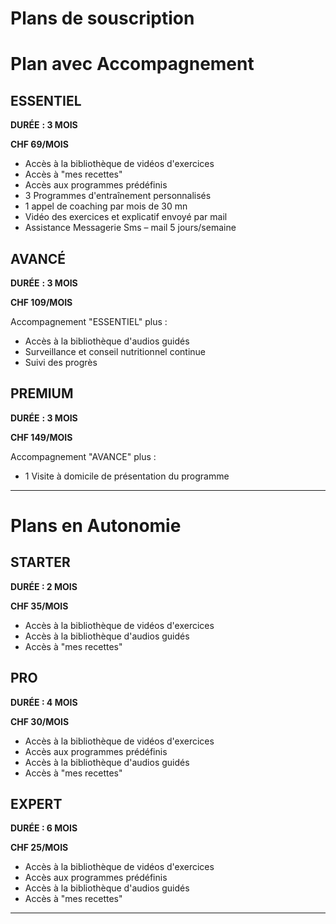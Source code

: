 # Plans de souscription

# Plan avec Accompagnement

## **ESSENTIEL**

**DURÉE** **: 3 MOIS**

**CHF 69/MOIS**

- Accès à la bibliothèque de vidéos d'exercices
- Accès à "mes recettes"
- Accès aux programmes prédéfinis
- 3 Programmes d'entraînement personnalisés
- 1 appel de coaching par mois de 30 mn
- Vidéo des exercices et explicatif envoyé par mail
- Assistance Messagerie Sms – mail 5 jours/semaine

## AVANCÉ

**DURÉE** **: 3 MOIS**

**CHF 109/MOIS**

Accompagnement "ESSENTIEL" plus :

- Accès à la bibliothèque d'audios guidés
- Surveillance et conseil nutritionnel continue
- Suivi des progrès

## PREMIUM

**DURÉE** **: 3 MOIS**

**CHF 149/MOIS**

Accompagnement "AVANCE" plus :

- 1 Visite à domicile de présentation du programme

---

# **Plans en Autonomie**

## STARTER

**DURÉE : 2 MOIS**

**CHF 35/MOIS**

- Accès à la bibliothèque de vidéos d'exercices
- Accès à la bibliothèque d'audios guidés
- Accès à "mes recettes"

## **PRO**

**DURÉE : 4 MOIS**

**CHF 30/MOIS**

- Accès à la bibliothèque de vidéos d'exercices
- Accès aux programmes prédéfinis
- Accès à la bibliothèque d'audios guidés
- Accès à "mes recettes"

## **EXPERT**

**DURÉE : 6 MOIS**

**CHF 25/MOIS**

- Accès à la bibliothèque de vidéos d'exercices
- Accès aux programmes prédéfinis
- Accès à la bibliothèque d'audios guidés
- Accès à "mes recettes"

---